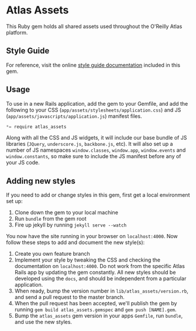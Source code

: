 Atlas Assets
============

This Ruby gem holds all shared assets used throughout the O'Reilly Atlas platform. 

Style Guide
-----------

For reference, visit the online [style guide documentation](http://atlas-assets.herokuapp.com) included in this gem.

Usage
-----

To use in a new Rails application, add the gem to your Gemfile, and add the following to your CSS (`app/assets/stylesheets/application.css`) and JS (`app/assets/javascripts/application.js`) manifest files.

```javascript
*= require atlas_assets
```

Along with all the CSS and JS widgets, it will include our base bundle of JS libraries (`JQuery`, `underscore.js`, `backbone.js`, etc). It will also set up a number of JS namespaces `window.classes`, `window.app`, `window.events` and `window.constants`, so make sure to include the JS manifest before any of your JS code.

Adding new styles
-----------------

If you need to add or change styles in this gem, first get a local environment set up:

1. Clone down the gem to your local machine
2. Run `bundle` from the gem root
3. Fire up jekyll by running `jekyll serve --watch`

You now have the site running in your browser on `localhost:4000`. Now follow these steps to add and document the new style(s):

1. Create you own feature branch
2. Implement your style by tweaking the CSS and checking the documentation on `localhost:4000`. Do not work from the specific Atlas Rails app by updating the gem constantly. All new styles should be developed using the `docs`, and should be independent from a particular application.
3. When ready, bump the version number in `lib/atlas_assets/version.rb`, and send a pull request to the master branch.
4. When the pull request has been accepted, we'll publish the gem by running `gem build atlas_assets.gemspec` and `gem push [NAME].gem`.
5. Bump the `atlas_assets` gem version in your apps `Gemfile`, run `bundle`, and use the new styles.